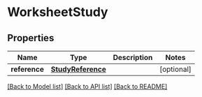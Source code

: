 # WorksheetStudy

## Properties
Name | Type | Description | Notes
------------ | ------------- | ------------- | -------------
**reference** | [**StudyReference**](StudyReference.md) |  | [optional] 

[[Back to Model list]](../README.md#documentation-for-models) [[Back to API list]](../README.md#documentation-for-api-endpoints) [[Back to README]](../README.md)


